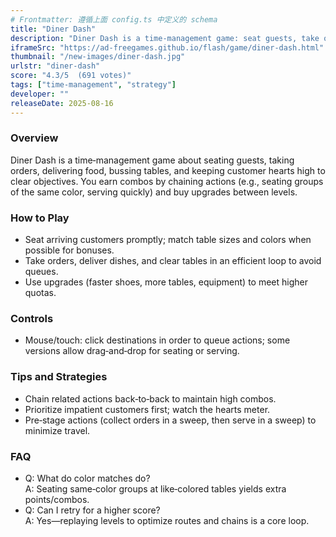 ```yaml
---
# Frontmatter: 遵循上面 config.ts 中定义的 schema
title: "Diner Dash"
description: "Diner Dash is a time‑management game: seat guests, take orders, serve meals, and keep everyone happy to clear levels."
iframeSrc: "https://ad-freegames.github.io/flash/game/diner-dash.html"
thumbnail: "/new-images/diner-dash.jpg"
urlstr: "diner-dash"
score: "4.3/5  (691 votes)"
tags: ["time-management", "strategy"]
developer: ""
releaseDate: 2025-08-16
---
```



### Overview
Diner Dash is a time‑management game about seating guests, taking orders, delivering food, bussing tables, and keeping customer hearts high to clear objectives. You earn combos by chaining actions (e.g., seating groups of the same color, serving quickly) and buy upgrades between levels. 

### How to Play
- Seat arriving customers promptly; match table sizes and colors when possible for bonuses.  
- Take orders, deliver dishes, and clear tables in an efficient loop to avoid queues.  
- Use upgrades (faster shoes, more tables, equipment) to meet higher quotas. 

### Controls
- Mouse/touch: click destinations in order to queue actions; some versions allow drag‑and‑drop for seating or serving. 

### Tips and Strategies
- Chain related actions back‑to‑back to maintain high combos.  
- Prioritize impatient customers first; watch the hearts meter.  
- Pre‑stage actions (collect orders in a sweep, then serve in a sweep) to minimize travel.  

### FAQ
- Q: What do color matches do?  
  A: Seating same‑color groups at like‑colored tables yields extra points/combos.   
- Q: Can I retry for a higher score?  
  A: Yes—replaying levels to optimize routes and chains is a core loop. 

